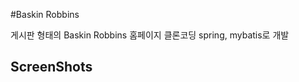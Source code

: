 #Baskin Robbins

게시판 형태의 Baskin Robbins 홈페이지 클론코딩 
spring, mybatis로 개발

ScreenShots
------------------
